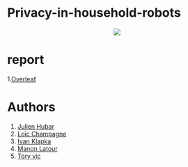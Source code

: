# Privacy-in-household-robots

<p align="center">
  <img src= https://github.com/julien1941/Privacy-in-household-robots/blob/main/Image/Intercept_Echo_v2-3.5MB-2-1542062294.gif/>
</p>

# report
  1.[Overleaf](https://www.overleaf.com/7211368769hrmysbysvksr)

# Authors
 1. [Julien Hubar](https://github.com/julien1941)
 1. [Loïc Champagne]()
 1. [Ivan Klapka]()
 1. [Manon Latour]()
 1. [Tory vic]()

